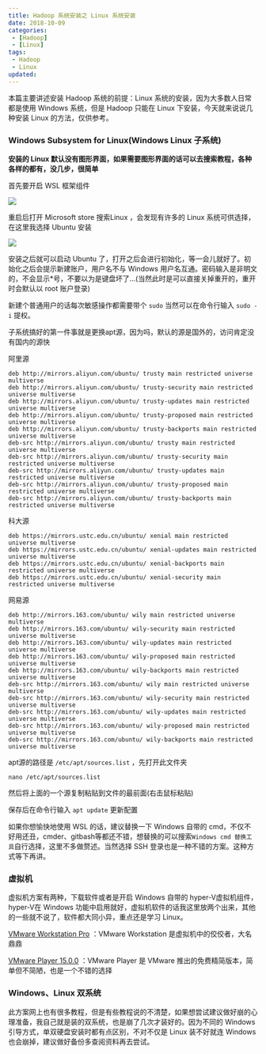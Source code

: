 ```yaml
---
title: Hadoop 系统安装之 Linux 系统安装
date: 2018-10-09
categories:
 - [Hadoop]
 - [Linux]
tags: 
 - Hadoop
 - Linux
updated:
---
```


本篇主要讲述安装 Hadoop 系统的前提：Linux 系统的安装，因为大多数人日常都是使用 Windows 系统，但是 Hadoop 只能在 Linux 下安装，今天就来说说几种安装 Linux 的方法，仅供参考。

<!-- more -->

### Windows Subsystem for Linux(Windows Linux 子系统)

**安装的 Linux 默认没有图形界面，如果需要图形界面的话可以去搜索教程，各种各样的都有，没几步，很简单**

首先要开启 WSL 框架组件

![](https://blog-1253491707.piccd.myqcloud.com/images/20181009193626.png/style)

重启后打开 Microsoft store 搜索Linux ，会发现有许多的 Linux 系统可供选择，在这里我选择 Ubuntu 安装

![](https://blog-1253491707.piccd.myqcloud.com/images/20181009194708.png/style)

安装之后就可以启动 Ubuntu 了，打开之后会进行初始化，等一会儿就好了。初始化之后会提示新建账户，用户名不与 Windows 用户名互通。密码输入是非明文的，不会显示*号，不要以为是键盘坏了...(当然此时是可以直接关掉重开的，重开时会默认以 root 账户登录)

新建个普通用户的话每次敏感操作都需要带个 `sudo` 当然可以在命令行输入 `sudo -i` 提权。

子系统搞好的第一件事就是更换apt源，因为吗，默认的源是国外的，访问肯定没有国内的源快

阿里源

```
deb http://mirrors.aliyun.com/ubuntu/ trusty main restricted universe multiverse 
deb http://mirrors.aliyun.com/ubuntu/ trusty-security main restricted universe multiverse
deb http://mirrors.aliyun.com/ubuntu/ trusty-updates main restricted universe multiverse
deb http://mirrors.aliyun.com/ubuntu/ trusty-proposed main restricted universe multiverse
deb http://mirrors.aliyun.com/ubuntu/ trusty-backports main restricted universe multiverse
deb-src http://mirrors.aliyun.com/ubuntu/ trusty main restricted universe multiverse
deb-src http://mirrors.aliyun.com/ubuntu/ trusty-security main restricted universe multiverse
deb-src http://mirrors.aliyun.com/ubuntu/ trusty-updates main restricted universe multiverse
deb-src http://mirrors.aliyun.com/ubuntu/ trusty-proposed main restricted universe multiverse
deb-src http://mirrors.aliyun.com/ubuntu/ trusty-backports main restricted universe multiverse
```

科大源

```
deb https://mirrors.ustc.edu.cn/ubuntu/ xenial main restricted universe multiverse
deb https://mirrors.ustc.edu.cn/ubuntu/ xenial-updates main restricted universe multiverse
deb https://mirrors.ustc.edu.cn/ubuntu/ xenial-backports main restricted universe multiverse
deb https://mirrors.ustc.edu.cn/ubuntu/ xenial-security main restricted universe multiverse
```

网易源

```
deb http://mirrors.163.com/ubuntu/ wily main restricted universe multiverse
deb http://mirrors.163.com/ubuntu/ wily-security main restricted universe multiverse
deb http://mirrors.163.com/ubuntu/ wily-updates main restricted universe multiverse
deb http://mirrors.163.com/ubuntu/ wily-proposed main restricted universe multiverse
deb http://mirrors.163.com/ubuntu/ wily-backports main restricted universe multiverse
deb-src http://mirrors.163.com/ubuntu/ wily main restricted universe multiverse
deb-src http://mirrors.163.com/ubuntu/ wily-security main restricted universe multiverse
deb-src http://mirrors.163.com/ubuntu/ wily-updates main restricted universe multiverse
deb-src http://mirrors.163.com/ubuntu/ wily-proposed main restricted universe multiverse
deb-src http://mirrors.163.com/ubuntu/ wily-backports main restricted universe multiverse
```

apt源的路径是 `/etc/apt/sources.list` ，先打开此文件夹

```
nano /etc/apt/sources.list
```

然后将上面的一个源复制粘贴到文件的最前面(右击鼠标粘贴)

保存后在命令行输入 `apt update` 更新配置

如果你想愉快地使用 WSL 的话，建议替换一下 Windows 自带的 cmd，不仅不好用还丑，cmder、gitbash等都还不错，想替换的可以搜索`Windows cmd 替换工具`自行选择，这里不多做赘述。当然选择 SSH 登录也是一种不错的方案。这种方式等下再讲。

### 虚拟机

虚拟机方案有两种，下载软件或者是开启 Windows 自带的 hyper-V虚拟机组件，hyper-V在 Windows 功能中启用就好，虚拟机软件的话我这里放两个出来，其他的一些就不说了，软件都大同小异，重点还是学习 Linux。

[VMware Workstation Pro](http://www.dayanzai.me/vmware-workstation.html) ：VMware Workstation 是虚拟机中的佼佼者，大名鼎鼎

[VMware Player 15.0.0](http://www.dayanzai.me/vmware-player.html) ：VMware Player 是 VMware 推出的免费精简版本，简单但不简陋，也是一个不错的选择

### Windows、Linux 双系统

此方案网上也有很多教程，但是有些教程说的不清楚，如果想尝试建议做好崩的心理准备，我自己就是装的双系统，也是崩了几次才装好的。因为不同的 Windows 引导方式，单双硬盘安装时都有点区别，不对不仅是 Linux 装不好就连 Windows 也会崩掉，建议做好备份多查阅资料再去尝试。

